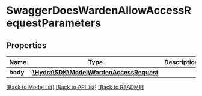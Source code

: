 # SwaggerDoesWardenAllowAccessRequestParameters

## Properties
Name | Type | Description | Notes
------------ | ------------- | ------------- | -------------
**body** | [**\Hydra\SDK\Model\WardenAccessRequest**](WardenAccessRequest.md) |  | [optional] 

[[Back to Model list]](../README.md#documentation-for-models) [[Back to API list]](../README.md#documentation-for-api-endpoints) [[Back to README]](../README.md)


